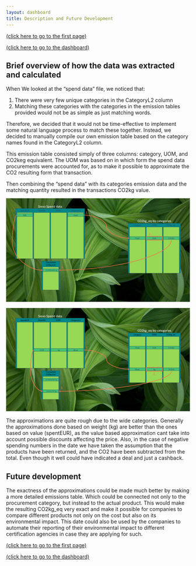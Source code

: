 ```yaml
---
layout: dashboard
title: Description and Future Development
---
```


[(click here to go to the first page)](./)

[(click here to go to the dashboard)](./another-page.html)

## Brief overview of how the data was extracted and calculated

When We looked at the “spend data” file, we noticed that:
1.    There were very few unique categories in the CategoryL2 column
2.    Matching these categories with the categories in the emission tables provided would not be as simple as just matching words.

Therefore, we decided that it would not be time-effective to implement some natural language process to match these together. Instead, we decided to manually compile our own emission table based on the category names found in the CategoryL2 column.

This emission table consisted simply of three columns: category, UOM, and CO2keg equivalent. The UOM was based on in which form the spend data procurements were accounted for, as to make it possible to approximate the CO2 resulting form that transaction.

Then combining the “spend data” with its categories emission data and the matching quantity resulted in the transactions CO2kg value.

![description1](./assets/img/description1.png)

![description2](./assets/img/description2.png)


The approximations are quite rough due to the wide categories. Generally the approximations done based on weight (kg) are better than the ones based on value (spentEUR), as the value based approximation cant take into account possible discounts affecting the price. Also, in the case of negative spending numbers in the date we have taken the assumption that the products have been returned, and the CO2 have been subtracted from the total. Even though it well could have indicated a deal and just a cashback.

## Future development

The exactness of the approximations could be made much better by making a more detailed emissions table. Which could be connected not only to the procurement category, but instead to the actual product. This would make the resulting CO2kg_eq very exact and make it possible for companies to compare different products not only on the cost but also on its environmental impact. This date could also be used by the companies to automate their reporting of their environmental impact to different certification agencies in case they are applying for such.


[(click here to go to the first page)](./)

[(click here to go to the dashboard)](./another-page.html)